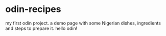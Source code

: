 # odin-recipes
my first odin project.
a demo page with some Nigerian dishes, ingredients and steps to prepare it.
hello odin!